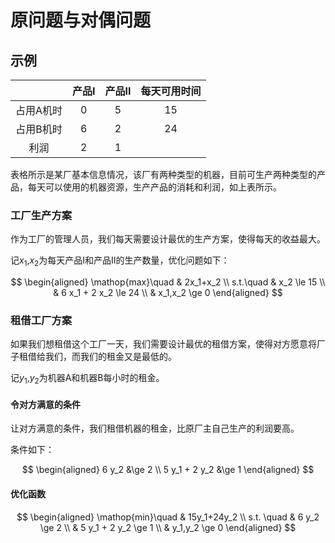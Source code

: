 # 原问题与对偶问题

## 示例

||产品I|产品II|每天可用时间|
|:------:|:------:|:------:|:------:|
|占用A机时|0|5|15|
|占用B机时|6|2|24|
|利润|2|1||

表格所示是某厂基本信息情况，该厂有两种类型的机器，目前可生产两种类型的产品，每天可以使用的机器资源，生产产品的消耗和利润，如上表所示。

### 工厂生产方案

作为工厂的管理人员，我们每天需要设计最优的生产方案，使得每天的收益最大。

记$x_1$,$x_2$为每天产品I和产品II的生产数量，优化问题如下：

$$
\begin{aligned}
\mathop{max}\quad & 2x_1+x_2 \\
s.t.\quad & x_2 \le 15 \\
& 6 x_1 + 2 x_2 \le 24 \\
& x_1,x_2 \ge 0
\end{aligned}
$$

### 租借工厂方案

如果我们想租借这个工厂一天，我们需要设计最优的租借方案，使得对方愿意将厂子租借给我们，而我们的租金又是最低的。

记$y_1$,$y_2$为机器A和机器B每小时的租金。

#### 令对方满意的条件

让对方满意的条件，我们租借机器的租金，比原厂主自己生产的利润要高。

条件如下：

$$
\begin{aligned}
6 y_2 &\ge 2 \\
5 y_1 + 2 y_2 &\ge 1
\end{aligned}
$$

#### 优化函数

$$
\begin{aligned}
\mathop{min}\quad & 15y_1+24y_2 \\
s.t. \quad & 6 y_2 \ge 2 \\
& 5 y_1 + 2 y_2 \ge 1 \\
& y_1,y_2 \ge 0
\end{aligned}
$$


